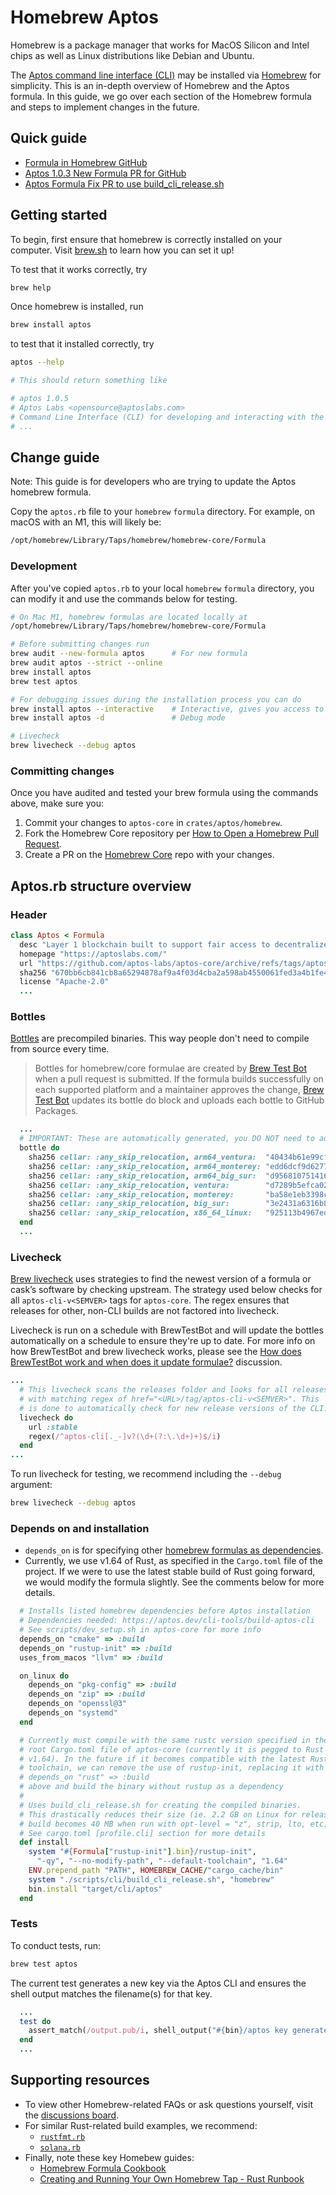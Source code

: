 # Homebrew Aptos

Homebrew is a package manager that works for MacOS Silicon and Intel chips as well as Linux distributions like Debian and Ubuntu. 

The [Aptos command line interface (CLI)](https://aptos.dev/cli-tools/aptos-cli/use-cli/install-aptos-cli) may be installed via [Homebrew](https://brew.sh/) for simplicity. This is an in-depth overview of Homebrew and the Aptos formula. In this guide, we go over each section of the Homebrew formula and steps to implement changes in the future.

## Quick guide

- [Formula in Homebrew GitHub](https://github.com/Homebrew/homebrew-core/blob/master/Formula/aptos.rb)
- [Aptos 1.0.3 New Formula PR for GitHub](https://github.com/Homebrew/homebrew-core/pull/119832)
- [Aptos Formula Fix PR to use build_cli_release.sh](https://github.com/Homebrew/homebrew-core/pull/120051)

## Getting started

To begin, first ensure that homebrew is correctly installed on your computer. Visit [brew.sh](https://brew.sh/) to learn how you can set it up!

To test that it works correctly, try 

```bash
brew help
```

Once homebrew is installed, run

```bash
brew install aptos
```

to test that it installed correctly, try

```bash
aptos --help

# This should return something like

# aptos 1.0.5
# Aptos Labs <opensource@aptoslabs.com>
# Command Line Interface (CLI) for developing and interacting with the Aptos blockchain
# ...
```

## Change guide

Note: This guide is for developers who are trying to update the Aptos homebrew formula.

Copy the `aptos.rb` file to your `homebrew` `formula` directory. For example, on macOS with an M1, this will likely be:

```bash
/opt/homebrew/Library/Taps/homebrew/homebrew-core/Formula
```


### Development

After you've copied `aptos.rb` to your local `homebrew` `formula` directory, you can modify it and use the commands below for testing.

```bash
# On Mac M1, homebrew formulas are located locally at
/opt/homebrew/Library/Taps/homebrew/homebrew-core/Formula

# Before submitting changes run
brew audit --new-formula aptos      # For new formula
brew audit aptos --strict --online
brew install aptos
brew test aptos

# For debugging issues during the installation process you can do
brew install aptos --interactive    # Interactive, gives you access to the shell
brew install aptos -d               # Debug mode

# Livecheck
brew livecheck --debug aptos
```

### Committing changes

Once you have audited and tested your brew formula using the commands above, make sure you:

1. Commit your changes to `aptos-core` in `crates/aptos/homebrew`.
2. Fork the Homebrew Core repository per [How to Open a Homebrew Pull Request](https://docs.brew.sh/How-To-Open-a-Homebrew-Pull-Request#formulae-related-pull-request).
3. Create a PR on the [Homebrew Core](https://github.com/Homebrew/homebrew-core/pulls) repo with your changes.

## Aptos.rb structure overview

### Header

```ruby
class Aptos < Formula
  desc "Layer 1 blockchain built to support fair access to decentralized assets for all"
  homepage "https://aptoslabs.com/"
  url "https://github.com/aptos-labs/aptos-core/archive/refs/tags/aptos-cli-v1.0.3.tar.gz"
  sha256 "670bb6cb841cb8a65294878af9a4f03d4cba2a598ab4550061fed3a4b1fe4e98"
  license "Apache-2.0"
  ...
```

### Bottles

[Bottles](https://docs.brew.sh/Bottles#pour-bottle-pour_bottle) are precompiled binaries. This way people don't need to compile from source every time.

> Bottles for homebrew/core formulae are created by [Brew Test Bot](https://docs.brew.sh/Brew-Test-Bot) when a pull request is submitted. If the formula builds successfully on each supported platform and a maintainer approves the change, [Brew Test Bot](https://docs.brew.sh/Brew-Test-Bot) updates its bottle do block and uploads each bottle to GitHub Packages.

```ruby
  ...
  # IMPORTANT: These are automatically generated, you DO NOT need to add these manually, I'm adding them here as an example
  bottle do
    sha256 cellar: :any_skip_relocation, arm64_ventura:  "40434b61e99cf9114a3715851d01c09edaa94b814f89864d57a18d00a8e0c4e9"
    sha256 cellar: :any_skip_relocation, arm64_monterey: "edd6dcf9d627746a910d324422085eb4b06cdab654789a03b37133cd4868633c"
    sha256 cellar: :any_skip_relocation, arm64_big_sur:  "d9568107514168afc41e73bd3fd0fc45a6a9891a289857831f8ee027fb339676"
    sha256 cellar: :any_skip_relocation, ventura:        "d7289b5efca029aaa95328319ccf1d8a4813c7828f366314e569993eeeaf0003"
    sha256 cellar: :any_skip_relocation, monterey:       "ba58e1eb3398c725207ce9d6251d29b549cde32644c3d622cd286b86c7896576"
    sha256 cellar: :any_skip_relocation, big_sur:        "3e2431a6316b8f0ffa4db75758fcdd9dea162fdfb3dbff56f5e405bcbea4fedc"
    sha256 cellar: :any_skip_relocation, x86_64_linux:   "925113b4967ed9d3da78cd12745b1282198694a7f8c11d75b8c41451f8eff4b5"
  end
  ...
```

### Livecheck

[Brew livecheck](https://docs.brew.sh/Brew-Livecheck) uses strategies to find the newest version of a formula or cask’s software by checking upstream. The strategy used below checks for all `aptos-cli-v<SEMVER>` tags for `aptos-core`. The regex ensures that releases for other, non-CLI builds are not factored into livecheck. 

Livecheck is run on a schedule with BrewTestBot and will update the bottles automatically on a schedule to ensure they're up to date. For more info on how BrewTestBot and brew livecheck works, please see the [How does BrewTestBot work and when does it update formulae?](https://github.com/Homebrew/discussions/discussions/3083) discussion.

```ruby
...
  # This livecheck scans the releases folder and looks for all releases
  # with matching regex of href="<URL>/tag/aptos-cli-v<SEMVER>". This
  # is done to automatically check for new release versions of the CLI.
  livecheck do
    url :stable
    regex(/^aptos-cli[._-]v?(\d+(?:\.\d+)+)$/i)
  end
...
```

To run livecheck for testing, we recommend including the `--debug` argument:

```bash
brew livecheck --debug aptos
```

### Depends on and installation

- `depends_on` is for specifying other [homebrew formulas as dependencies](https://docs.brew.sh/Formula-Cookbook#specifying-other-formulae-as-dependencies).
- Currently, we use v1.64 of Rust, as specified in the `Cargo.toml` file of the project. If we were to use the latest stable build of Rust 
going forward, we would modify the formula slightly. See the comments below for more details.


```ruby
  # Installs listed homebrew dependencies before Aptos installation
  # Dependencies needed: https://aptos.dev/cli-tools/build-aptos-cli
  # See scripts/dev_setup.sh in aptos-core for more info
  depends_on "cmake" => :build
  depends_on "rustup-init" => :build
  uses_from_macos "llvm" => :build

  on_linux do
    depends_on "pkg-config" => :build
    depends_on "zip" => :build
    depends_on "openssl@3"
    depends_on "systemd"
  end

  # Currently must compile with the same rustc version specified in the
  # root Cargo.toml file of aptos-core (currently it is pegged to Rust 
  # v1.64). In the future if it becomes compatible with the latest Rust
  # toolchain, we can remove the use of rustup-init, replacing it with a 
  # depends_on "rust" => :build
  # above and build the binary without rustup as a dependency
  #
  # Uses build_cli_release.sh for creating the compiled binaries.
  # This drastically reduces their size (ie. 2.2 GB on Linux for release
  # build becomes 40 MB when run with opt-level = "z", strip, lto, etc).
  # See cargo.toml [profile.cli] section for more details
  def install
    system "#{Formula["rustup-init"].bin}/rustup-init",
      "-qy", "--no-modify-path", "--default-toolchain", "1.64"
    ENV.prepend_path "PATH", HOMEBREW_CACHE/"cargo_cache/bin"
    system "./scripts/cli/build_cli_release.sh", "homebrew"
    bin.install "target/cli/aptos"
  end
```

### Tests

To conduct tests, run:

```bash
brew test aptos
```

The current test generates a new key via the Aptos CLI and ensures the shell output matches the filename(s) for that key.

```ruby
  ...
  test do
    assert_match(/output.pub/i, shell_output("#{bin}/aptos key generate --output-file output"))
  end
  ...
```

## Supporting resources

- To view other Homebrew-related FAQs or ask questions yourself, visit the [discussions board](https://github.com/orgs/Homebrew/discussions).
- For similar Rust-related build examples, we recommend:
  - [`rustfmt.rb`](https://github.com/Homebrew/homebrew-core/blob/master/Formula/rustfmt.rb)
  - [`solana.rb`](https://github.com/Homebrew/homebrew-core/blob/master/Formula/solana.rb)
- Finally, note these key Homebew guides:
  - [Homebrew Formula Cookbook](https://docs.brew.sh/Formula-Cookbook)
  - [Creating and Running Your Own Homebrew Tap - Rust Runbook](https://publishing-project.rivendellweb.net/creating-and-running-your-own-homebrew-tap/)
